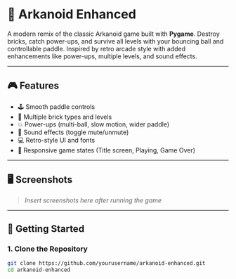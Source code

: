 # 🧱 Arkanoid Enhanced

A modern remix of the classic Arkanoid game built with **Pygame**. Destroy bricks, catch power-ups, and survive all levels with your bouncing ball and controllable paddle. Inspired by retro arcade style with added enhancements like power-ups, multiple levels, and sound effects.

---

## 🎮 Features

- 🕹️ Smooth paddle controls
- 🧱 Multiple brick types and levels
- 💥 Power-ups (multi-ball, slow motion, wider paddle)
- 🎵 Sound effects (toggle mute/unmute)
- 💻 Retro-style UI and fonts
- 🧠 Responsive game states (Title screen, Playing, Game Over)

---

## 🖥️ Screenshots

> _Insert screenshots here after running the game_

---

## 🚀 Getting Started

### 1. Clone the Repository

```bash
git clone https://github.com/yourusername/arkanoid-enhanced.git
cd arkanoid-enhanced
